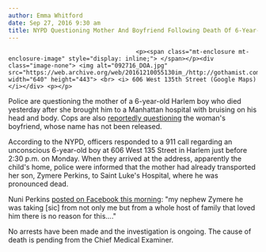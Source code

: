 ```yaml
---
author: Emma Whitford
date: Sep 27, 2016 9:30 am
title: NYPD Questioning Mother And Boyfriend Following Death Of 6-Year-OId Boy
---
```


	
										<p><span class="mt-enclosure mt-enclosure-image" style="display: inline;"> </span></p><div class="image-none"> <img alt="092716_DOA.jpg" src="https://web.archive.org/web/20161210055130im_/http://gothamist.com/attachments/nyc_ewhitford/092716_DOA.jpg" width="640" height="443"> <br> <i> 606 West 135th Street (Google Maps) </i></div> <p></p>

<p>Police are questioning the mother of a 6-year-old Harlem boy who died yesterday after she brought him to a Manhattan hospital with bruising on his head and body. Cops are also <a href="https://web.archive.org/web/20161210055130/http://www.ny1.com/nyc/all-boroughs/news/2016/09/27/death-of-6-year-old-harlem-boy.html">reportedly questioning</a> the woman&apos;s boyfriend, whose name has not been released. </p>

<p>According to the NYPD, officers responded to a 911 call regarding an unconscious 6-year-old boy at 606 West 135 Street in Harlem just before 2:30 p.m. on Monday. When they arrived at the address, apparently the child&apos;s home, police were informed that the mother had already transported her son, Zymere Perkins, to Saint Luke&apos;s Hospital, where he was pronounced dead. </p>

<p>Nuni Perkins <a href="https://web.archive.org/web/20161210055130/https://www.facebook.com/snamon.beautie/posts/612380925617185?pnref=story">posted on Facebook this morning</a>: &quot;my nephew Zymere he was taking [sic] from not only me but from a whole host of family that loved him there is no reason for this....&quot; </p>

<p>No arrests have been made and the investigation is ongoing. The cause of death is pending from the Chief Medical Examiner.</p>					
										
									
				